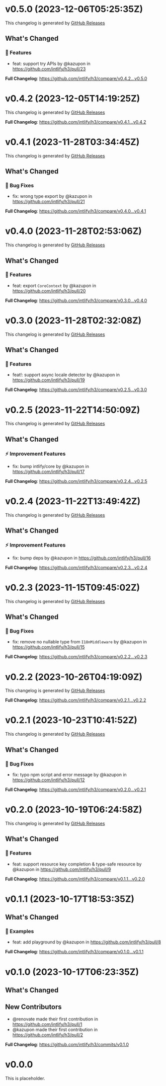 # v0.5.0 (2023-12-06T05:25:35Z)

This changelog is generated by [GitHub Releases](https://github.com/intlify/h3/releases/tag/v0.5.0)

<!-- Release notes generated using configuration in .github/release.yml at v0.5.0 -->

## What's Changed
### 🌟 Features
* feat: support try APIs by @kazupon in https://github.com/intlify/h3/pull/23


**Full Changelog**: https://github.com/intlify/h3/compare/v0.4.2...v0.5.0


# v0.4.2 (2023-12-05T14:19:25Z)

This changelog is generated by [GitHub Releases](https://github.com/intlify/h3/releases/tag/v0.4.2)

<!-- Release notes generated using configuration in .github/release.yml at v0.4.2 -->



**Full Changelog**: https://github.com/intlify/h3/compare/v0.4.1...v0.4.2


# v0.4.1 (2023-11-28T03:34:45Z)

This changelog is generated by [GitHub Releases](https://github.com/intlify/h3/releases/tag/v0.4.1)

<!-- Release notes generated using configuration in .github/release.yml at v0.4.1 -->

## What's Changed
### 🐛 Bug Fixes
* fix: wrong type export by @kazupon in https://github.com/intlify/h3/pull/21


**Full Changelog**: https://github.com/intlify/h3/compare/v0.4.0...v0.4.1


# v0.4.0 (2023-11-28T02:53:06Z)

This changelog is generated by [GitHub Releases](https://github.com/intlify/h3/releases/tag/v0.4.0)

<!-- Release notes generated using configuration in .github/release.yml at v0.4.0 -->

## What's Changed
### 🌟 Features
* feat: export `CoreContext` by @kazupon in https://github.com/intlify/h3/pull/20


**Full Changelog**: https://github.com/intlify/h3/compare/v0.3.0...v0.4.0


# v0.3.0 (2023-11-28T02:32:08Z)

This changelog is generated by [GitHub Releases](https://github.com/intlify/h3/releases/tag/v0.3.0)

<!-- Release notes generated using configuration in .github/release.yml at v0.3.0 -->

## What's Changed
### 🌟 Features
* feat!: support async locale detector by @kazupon in https://github.com/intlify/h3/pull/19


**Full Changelog**: https://github.com/intlify/h3/compare/v0.2.5...v0.3.0


# v0.2.5 (2023-11-22T14:50:09Z)

This changelog is generated by [GitHub Releases](https://github.com/intlify/h3/releases/tag/v0.2.5)

<!-- Release notes generated using configuration in .github/release.yml at v0.2.5 -->

## What's Changed
### ⚡ Improvement Features
* fix: bump intlify/core by @kazupon in https://github.com/intlify/h3/pull/17


**Full Changelog**: https://github.com/intlify/h3/compare/v0.2.4...v0.2.5


# v0.2.4 (2023-11-22T13:49:42Z)

This changelog is generated by [GitHub Releases](https://github.com/intlify/h3/releases/tag/v0.2.4)

<!-- Release notes generated using configuration in .github/release.yml at v0.2.4 -->

## What's Changed
### ⚡ Improvement Features
* fix: bump deps by @kazupon in https://github.com/intlify/h3/pull/16


**Full Changelog**: https://github.com/intlify/h3/compare/v0.2.3...v0.2.4


# v0.2.3 (2023-11-15T09:45:02Z)

This changelog is generated by [GitHub Releases](https://github.com/intlify/h3/releases/tag/v0.2.3)

<!-- Release notes generated using configuration in .github/release.yml at v0.2.3 -->

## What's Changed
### 🐛 Bug Fixes
* fix: remove no nullable type from `I18nMiddleware` by @kazupon in https://github.com/intlify/h3/pull/15


**Full Changelog**: https://github.com/intlify/h3/compare/v0.2.2...v0.2.3


# v0.2.2 (2023-10-26T04:19:09Z)

This changelog is generated by [GitHub Releases](https://github.com/intlify/h3/releases/tag/v0.2.2)

<!-- Release notes generated using configuration in .github/release.yml at v0.2.2 -->



**Full Changelog**: https://github.com/intlify/h3/compare/v0.2.1...v0.2.2


# v0.2.1 (2023-10-23T10:41:52Z)

This changelog is generated by [GitHub Releases](https://github.com/intlify/h3/releases/tag/v0.2.1)

<!-- Release notes generated using configuration in .github/release.yml at v0.2.1 -->

## What's Changed
### 🐛 Bug Fixes
* fix: typo npm script and error message by @kazupon in https://github.com/intlify/h3/pull/12


**Full Changelog**: https://github.com/intlify/h3/compare/v0.2.0...v0.2.1


# v0.2.0 (2023-10-19T06:24:58Z)

This changelog is generated by [GitHub Releases](https://github.com/intlify/h3/releases/tag/v0.2.0)

<!-- Release notes generated using configuration in .github/release.yml at v0.2.0 -->

## What's Changed
### 🌟 Features
* feat: support resource key completion & type-safe resource by @kazupon in https://github.com/intlify/h3/pull/9


**Full Changelog**: https://github.com/intlify/h3/compare/v0.1.1...v0.2.0


# v0.1.1 (2023-10-17T18:53:35Z)

<!-- Release notes generated using configuration in .github/release.yml at v0.1.1 -->

## What's Changed

### 🍭 Examples

- feat: add playground by @kazupon in https://github.com/intlify/h3/pull/8

**Full Changelog**: https://github.com/intlify/h3/compare/v0.1.0...v0.1.1

# v0.1.0 (2023-10-17T06:23:35Z)

## What's Changed

<!-- Release notes generated using configuration in .github/release.yml at v0.1.0 -->

## New Contributors

- @renovate made their first contribution in
  https://github.com/intlify/h3/pull/1
- @kazupon made their first contribution in https://github.com/intlify/h3/pull/2

**Full Changelog**: https://github.com/intlify/h3/commits/v0.1.0

# v0.0.0

This is placeholder.
